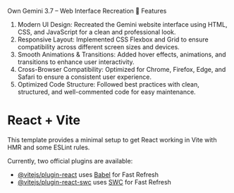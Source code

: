 Own Gemini 3.7 – Web Interface Recreation
📌 Features
1. Modern UI Design: Recreated the Gemini website interface using HTML, CSS, and JavaScript for a clean and professional look.
2. Responsive Layout: Implemented CSS Flexbox and Grid to ensure compatibility across different screen sizes and devices.
3. Smooth Animations & Transitions: Added hover effects, animations, and transitions to enhance user interactivity.
4. Cross-Browser Compatibility: Optimized for Chrome, Firefox, Edge, and Safari to ensure a consistent user experience.
5. Optimized Code Structure: Followed best practices with clean, structured, and well-commented code for easy maintenance.
# React + Vite

This template provides a minimal setup to get React working in Vite with HMR and some ESLint rules.

Currently, two official plugins are available:

- [@vitejs/plugin-react](https://github.com/vitejs/vite-plugin-react/blob/main/packages/plugin-react/README.md) uses [Babel](https://babeljs.io/) for Fast Refresh
- [@vitejs/plugin-react-swc](https://github.com/vitejs/vite-plugin-react-swc) uses [SWC](https://swc.rs/) for Fast Refresh
